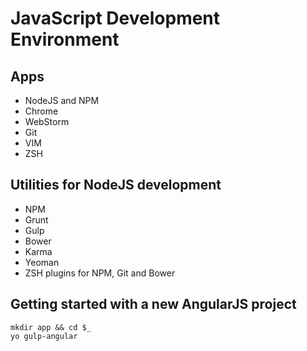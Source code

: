 # JavaScript Development Environment #

## Apps ##
* NodeJS and NPM
* Chrome
* WebStorm
* Git
* VIM
* ZSH

## Utilities for NodeJS development ##
* NPM
* Grunt
* Gulp
* Bower
* Karma
* Yeoman
* ZSH plugins for NPM, Git and Bower

## Getting started with a new AngularJS project ##
```
mkdir app && cd $_
yo gulp-angular
```
